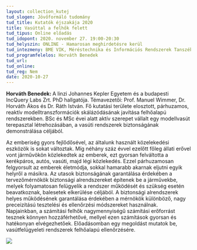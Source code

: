 ```yaml
---
layout: collection_kutej
tud_slogen: Jövőformáló tudomány
tud_title: Kutatók éjszakája 2020
title: Vasúttal a felhők felett
tud_tipus: Online előadás
tud_idopont: 2020. november 27. 19:00-20:30
tud_helyszin: ONLINE - Hamarosan meghirdetésre kerül
tud_intezmeny: BME VIK, Méréstechnika és Információs Rendszerek Tanszék 
tud_programfelelos: Horváth Benedek
tud_url:
tud_online:
tud_reg: Nem
date: 2020-10-27
---
```

<b>Horváth Benedek: </b>A linzi Johannes Kepler Egyetem és a budapesti IncQuery Labs Zrt. PhD hallgatója. Témavezetői: Prof. Manuel Wimmer, Dr. Horváth Ákos és Dr. Ráth István. Fő kutatási területe elosztott, párhuzamos, reaktív modelltranszformációk skálázódásának javítása felhőalapú rendszerekben. BSc és MSc évei alatt aktív szerepet vállalt egy modellvasút terepasztal létrehozásában, a vasúti rendszerek biztonságának demonstrálása céljából.



Az emberiség gyors fejlődősével, az általunk használt közelekedési eszközök is sokat változtak. Míg néhány száz évvel ezelőtt főleg állati erővel vont járművökön közlekedtek az emberek, ezt gyorsan felváltotta a kerékpáros, autós, vasúti, majd légi közlekedés. Ezzel párhuzamosan felgyorsult az emberek életmódja, sokkal hamarabb akarnak eljutni egyik helyről a másikra. Az utasok biztonságának garantálása érdekében a tervezőmérnökök biztonsági alrendszereket építenek be a járművekbe, melyek folyamatosan felügyelik a rendszer működését és szükség esetén beavatkoznak, balesetek elkerülése céljából. A biztonsági alrendszerek helyes működésének garantálása érdekében a mérnökök különböző, nagy preceizítású tesztelési és ellenőrzési módszereket használnak. Napjainkban, a számítási felhők nagymennyiségű számítási erőforrást tesznek könnyen hozzáférhetővé, mellyel ezen számítások gyorsan és hatékonyan elvégezhetőek. Előadásomban egy megoldást mutatok be, vasútfelügyeleti rendszerek felhőalapú ellenőrzésére.


<img src="images/vasuttal-a-felhok-felett.png" max-width="500" class="center"> 

